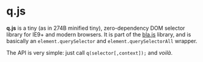 # q.js
**q.js** is a tiny (as in 274B minified tiny), zero-dependency DOM selector library for IE9+ and modern browsers.
It is part of the [bla.js](https://github.com/guillaumerangheard/bla.js) library, and is basically an `element.querySelector` and `element.querySelectorAll` wrapper.

The API is very simple: just call `q(selector[,context]);` and *voilà*.

